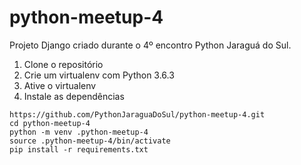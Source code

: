 # python-meetup-4
Projeto Django criado durante o 4º encontro Python Jaraguá do Sul.


1. Clone o repositório
2. Crie um virtualenv com Python 3.6.3
3. Ative o virtualenv
4. Instale as dependências

```console
https://github.com/PythonJaraguaDoSul/python-meetup-4.git
cd python-meetup-4
python -m venv .python-meetup-4
source .python-meetup-4/bin/activate
pip install -r requirements.txt
```
